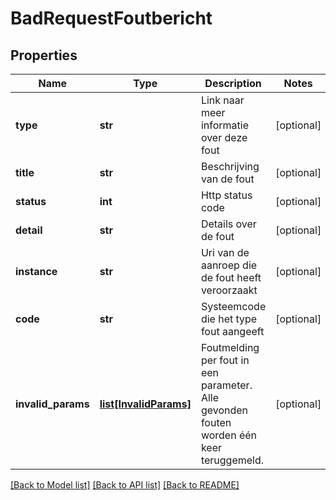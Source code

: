 # BadRequestFoutbericht

## Properties
Name | Type | Description | Notes
------------ | ------------- | ------------- | -------------
**type** | **str** | Link naar meer informatie over deze fout | [optional] 
**title** | **str** | Beschrijving van de fout | [optional] 
**status** | **int** | Http status code | [optional] 
**detail** | **str** | Details over de fout | [optional] 
**instance** | **str** | Uri van de aanroep die de fout heeft veroorzaakt | [optional] 
**code** | **str** | Systeemcode die het type fout aangeeft | [optional] 
**invalid_params** | [**list[InvalidParams]**](InvalidParams.md) | Foutmelding per fout in een parameter. Alle gevonden fouten worden één keer teruggemeld. | [optional] 

[[Back to Model list]](../README.md#documentation-for-models) [[Back to API list]](../README.md#documentation-for-api-endpoints) [[Back to README]](../README.md)

